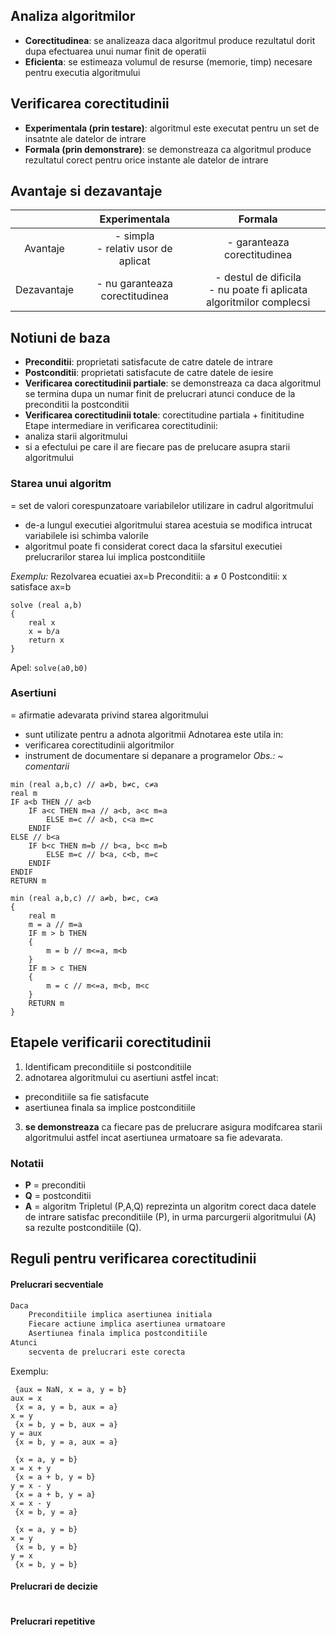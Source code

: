 ## Analiza algoritmilor
- **Corectitudinea**: se analizeaza daca algoritmul produce rezultatul dorit dupa efectuarea unui numar finit de operatii
- **Eficienta**: se estimeaza volumul de resurse (memorie, timp) necesare pentru executia algoritmului

## Verificarea corectitudinii
- **Experimentala (prin testare)**: algoritmul este executat pentru un set de insatnte ale datelor de intrare
- **Formala (prin demonstrare)**: se demonstreaza ca algoritmul produce rezultatul corect pentru orice instante ale datelor de intrare

## Avantaje si dezavantaje
|             |            Experimentala            |                               Formala                              |
|:-----------:|:-----------------------------------:|:------------------------------------------------------------------:|
|   Avantaje  | - simpla  <br>- relativ usor de aplicat |                     - garanteaza corectitudinea                    |
| Dezavantaje |    - nu garanteaza corectitudinea   | - destul de dificila <br>- nu poate fi aplicata algoritmilor complecsi |

## Notiuni de baza
- **Preconditii**: proprietati satisfacute de catre datele de intrare
- **Postconditii**: proprietati satisfacute de catre datele de iesire
- **Verificarea corectitudinii partiale**: se demonstreaza ca daca algoritmul se termina dupa un numar finit de prelucrari atunci conduce de la preconditii la postconditii
- **Verificarea corectitudinii totale**: corectitudine partiala + finititudine
Etape intermediare in verificarea corectitudinii:
- analiza starii algoritmului
- si a efectului pe care il are fiecare pas de prelucare asupra starii algoritmului
### Starea unui algoritm
=  set de valori corespunzatoare variabilelor utilizare in cadrul algoritmului
- de-a lungul executiei algoritmului starea acestuia se modifica intrucat variabilele isi schimba valorile
- algoritmul poate fi considerat corect daca la sfarsitul executiei prelucrarilor starea lui implica postconditiile

*Exemplu:* Rezolvarea ecuatiei ax=b
Preconditii: a ≠ 0
Postconditii: x satisface ax=b

```pseudocode
solve (real a,b)
{
	real x
	x = b/a
	return x
}
```

Apel: `solve(a0,b0)`

### Asertiuni
= afirmatie adevarata privind starea algoritmului
- sunt utilizate pentru a adnota algoritmii
Adnotarea este utila in:
- verificarea corectitudinii algoritmilor
- instrument de documentare si depanare a programelor
*Obs.: ~ comentarii*

```pseudocode
min (real a,b,c) // a≠b, b≠c, c≠a
real m
IF a<b THEN // a<b
	IF a<c THEN m=a // a<b, a<c m=a
		ELSE m=c // a<b, c<a m=c
	ENDIF
ELSE // b<a
	IF b<c THEN m=b // b<a, b<c m=b
		ELSE m=c // b<a, c<b, m=c
	ENDIF
ENDIF
RETURN m
```

```pseudocode
min (real a,b,c) // a≠b, b≠c, c≠a
{
	real m
	m = a // m=a
	IF m > b THEN 
	{
		m = b // m<=a, m<b
	}
	IF m > c THEN
	{
		m = c // m<=a, m<b, m<c
	}
	RETURN m
}
```
## Etapele verificarii corectitudinii
1. Identificam preconditiile si postconditiile
2. adnotarea algoritmului cu asertiuni astfel incat:
- preconditiile sa fie satisfacute
- asertiunea finala sa implice postconditiile
3. **se demonstreaza** ca fiecare pas de prelucrare asigura modifcarea starii algoritmului astfel incat asertiunea urmatoare sa fie adevarata.

### Notatii
- **P** = preconditii
- **Q** = postconditii
- **A** = algoritm
Tripletul (P,A,Q) reprezinta un algoritm corect daca datele de intrare satisfac preconditiile (P), in urma parcurgerii algoritmului (A) sa rezulte postconditiile (Q).

## Reguli pentru verificarea corectitudinii
#### Prelucrari secventiale
```txt
Daca
	Preconditiile implica asertiunea initiala
	Fiecare actiune implica asertiunea urmatoare
	Asertiunea finala implica postconditiile
Atunci
	secventa de prelucrari este corecta
```

Exemplu:
```pseudocode
 {aux = NaN, x = a, y = b}
aux = x
 {x = a, y = b, aux = a}
x = y
 {x = b, y = b, aux = a}
y = aux
 {x = b, y = a, aux = a}
```

```pseudocode
 {x = a, y = b}
x = x + y
 {x = a + b, y = b}
y = x - y
 {x = a + b, y = a}
x = x - y
 {x = b, y = a}
```

```pseudocode
 {x = a, y = b}
x = y
 {x = b, y = b}
y = x
 {x = b, y = b}
```

#### Prelucrari de decizie
```txt

```
#### Prelucrari repetitive


